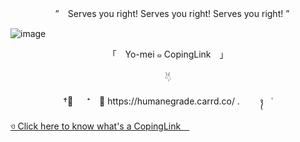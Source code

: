 <p align="center"> 　”　Serves you right! Serves you right! Serves you right!  ”　 </p>

![image](https://github.com/user-attachments/assets/5bd328a7-9da6-4285-a02b-7a5775df9d1a) 
<p align="center"> 「　Yo-mei ๑ CopingLink　」  </p>
<p align="center"> 𓄃
<p align="center"> <p align="center"> †༙ 　 ⁺　﹒ https://humanegrade.carrd.co/ . ⠀ ⠀ ᭪ ⠀ ˓ </p>



[ ও Click here to know what's a CopingLink ](https://copinglink.carrd.co/)
